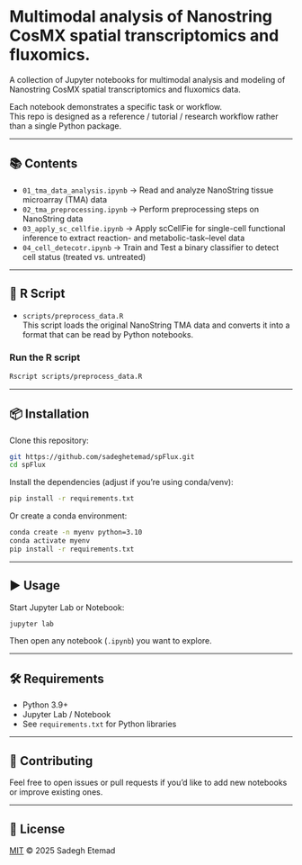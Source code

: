 # Multimodal analysis of Nanostring CosMX spatial transcriptomics and fluxomics.
 A collection of Jupyter notebooks for multimodal analysis and modeling of Nanostring CosMX spatial transcriptomics and fluxomics data.



Each notebook demonstrates a specific task or workflow.  
This repo is designed as a reference / tutorial / research workflow rather than a single Python package.

---

## 📚 Contents

- `01_tma_data_analysis.ipynb` → Read and analyze NanoString tissue microarray (TMA) data
- `02_tma_preprocessing.ipynb` → Perform preprocessing steps on NanoString data
- `03_apply_sc_cellfie.ipynb` → Apply scCellFie for single-cell functional inference to extract reaction- and metabolic-task–level data
- `04_cell_detecotr.ipynb` → Train and Test a binary classifier to detect cell status (treated vs. untreated)


---

## 📜 R Script

- `scripts/preprocess_data.R`  
  This script loads the original NanoString TMA data and converts it into a format that can be read by Python notebooks.  

### Run the R script

```bash
Rscript scripts/preprocess_data.R
```

---

## 📦 Installation

Clone this repository:

```bash
git https://github.com/sadeghetemad/spFlux.git
cd spFlux
```

Install the dependencies (adjust if you’re using conda/venv):

```bash
pip install -r requirements.txt
```

Or create a conda environment:

```bash
conda create -n myenv python=3.10
conda activate myenv
pip install -r requirements.txt
```

---

## ▶️ Usage

Start Jupyter Lab or Notebook:

```bash
jupyter lab
```

Then open any notebook (`.ipynb`) you want to explore.

---

## 🛠 Requirements

- Python 3.9+  
- Jupyter Lab / Notebook  
- See `requirements.txt` for Python libraries

---

## 🤝 Contributing

Feel free to open issues or pull requests if you’d like to add new notebooks or improve existing ones.

---

## 📄 License

[MIT](LICENSE) © 2025 Sadegh Etemad